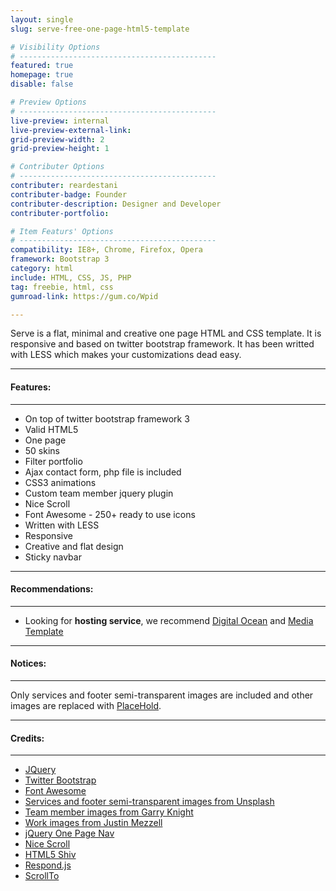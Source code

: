 ```yaml
---
layout: single
slug: serve-free-one-page-html5-template

# Visibility Options
# --------------------------------------------
featured: true
homepage: true
disable: false

# Preview Options
# --------------------------------------------
live-preview: internal
live-preview-external-link:
grid-preview-width: 2
grid-preview-height: 1

# Contributer Options
# --------------------------------------------
contributer: reardestani
contributer-badge: Founder
contributer-description: Designer and Developer 
contributer-portfolio: 

# Item Featurs' Options
# --------------------------------------------
compatibility: IE8+, Chrome, Firefox, Opera
framework: Bootstrap 3
category: html
include: HTML, CSS, JS, PHP
tag: freebie, html, css
gumroad-link: https://gum.co/Wpid

---
```

Serve is a flat, minimal and creative one page HTML and CSS template. It is responsive and based on twitter bootstrap framework. It has been writted with LESS which makes your customizations dead easy.

---
#### Features:
---
+ On top of twitter bootstrap framework 3
+ Valid HTML5
+ One page
+ 50 skins
+ Filter portfolio
+ Ajax contact form, php file is included
+ CSS3 animations
+ Custom team member jquery plugin
+ Nice Scroll
+ Font Awesome - 250+ ready to use icons
+ Written with LESS
+ Responsive
+ Creative and flat design
+ Sticky navbar

---
#### Recommendations: 
---
+ Looking for **hosting service**, we recommend <a href="http://goo.gl/E1ILxo" target="_blank" title="Cheap Prices (both monthly and hourly), Developer Friendly and Easy-to-use Control Panel">Digital Ocean</a> and <a href="http://www.mediatemple.net" target="_blank" title="New Hosing Technologies, 2 Month Free Hosting, Over 200,000 WordPress Hosting, 1 Click WordPress Installation">Media Template</a>

---
#### Notices:
---
Only services and footer semi-transparent images are included and other images are replaced with <a href="http://placehold.it/" target="_blank">PlaceHold</a>.</p>

---
#### Credits:
---
+ <a href="http://jquery.com" target="_blank">JQuery</a>
+ <a href="http://getbootstrap.com/" target="_blank">Twitter Bootstrap </a>
+ <a href="http://fortawesome.github.io/Font-Awesome" target="_blank">Font Awesome</a>
+ <a href="http://unsplash.com" target="_blank">Services and footer semi-transparent images from Unsplash</a>
+ <a href="http://www.flickr.com/photos/garryknight" target="_blank">Team member images from Garry Knight </a>
+ <a href="http://justinmezzell.com" target="_blank">Work images from Justin Mezzell</a>
+ <a href="http://github.com/davist11/jQuery-One-Page-Nav" target="_blank">jQuery One Page Nav</a>
+ <a href="http://areaaperta.com/nicescroll" target="_blank">Nice Scroll</a>
+ <a href="https://github.com/aFarkas/html5shiv" target="_blank">HTML5 Shiv</a>
+ <a href="https://github.com/scottjehl/Respond" target="_blank">Respond.js</a>
+ <a href="http://flesler.blogspot.com" target="_blank">ScrollTo</a>